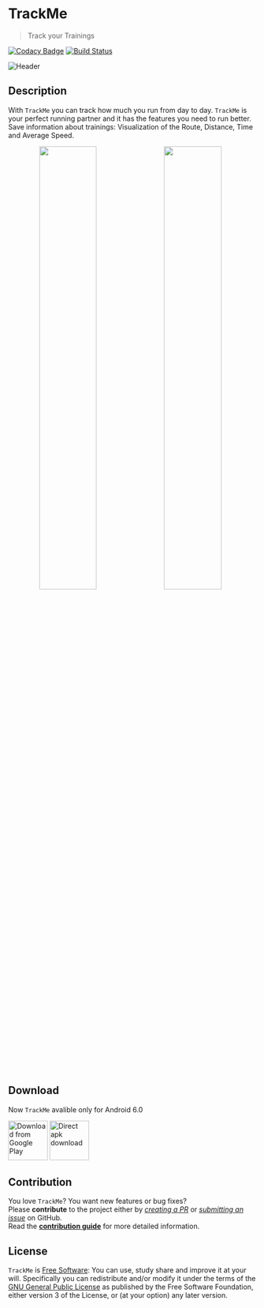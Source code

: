 # TrackMe

> Track your Trainings

[![Codacy Badge](https://api.codacy.com/project/badge/Grade/e63152717861408295a5cab3550d5aef)](https://app.codacy.com/app/Triple/TrackMe?utm_source=github.com&utm_medium=referral&utm_content=lmaron-g/TrackMe&utm_campaign=Badge_Grade_Dashboard)
[![Build Status](https://travis-ci.com/lmaron-g/TrackMe.svg?branch=dev)](https://travis-ci.com/lmaron-g/TrackMe)

![Header](https://user-images.githubusercontent.com/45558274/61460129-c9e56580-a976-11e9-97e2-5f258c2e06da.png)

## Description
With `TrackMe` you can track how much you run from day to day. `TrackMe` is your perfect running partner and it has the features you need to run better. Save information about trainings: Visualization of the Route, Distance, Time and Average Speed.

<p align="center">
  <img src="https://user-images.githubusercontent.com/45558274/65374788-7c4ae900-dc96-11e9-9f3d-2c1eacef7c3b.png" width="48%" align="left"/>
  <img src="https://user-images.githubusercontent.com/45558274/65374786-7a812580-dc96-11e9-94dd-c06946bda8dd.png" width="48%" />
</p>


## Download

Now `TrackMe` avalible only for Android 6.0

[<img src="https://play.google.com/intl/en_us/badges/images/generic/en_badge_web_generic.png"
      alt="Download from Google Play"
      height="80">](https://github.com/lmaron-g)
[<img src="https://try.h.jonasfranz.software/delta/FastTea/raw/commit/bdced29822f50747407b7ccaf2268f4dfe18c09c/.github/assets/direct-apk-download.png"
      alt="Direct apk download"
      height="80">](https://github.com/lmaron-g)

## Contribution

You love `TrackMe`? You want new features or bug fixes?  
Please **contribute** to the  project either by [_creating a PR_](https://github.com/lmaron-g/TrackMe/compare) or [_submitting an issue_](https://github.com/lmaron-g/TrackMe/issues/new/choose) on GitHub.  
Read the [**contribution guide**](https://github.com/lmaron-g/TrackMe/blob/dev/CONTRIBUTING.md) for more detailed information.

## License

`TrackMe` is [Free Software](https://github.com/lmaron-g/TrackMe/blob/dev/LICENSE.md): You can use, study share and improve it at your will. Specifically you can redistribute and/or modify it under the terms of the [GNU General Public License](https://www.gnu.org/licenses/gpl-3.0.en.html) as published by the Free Software Foundation, either version 3 of the License, or (at your option) any later version.
